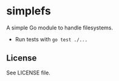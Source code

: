 # simplefs
A simple Go module to handle filesystems. 

- Run tests with `go test ./...`

## License
See LICENSE file.